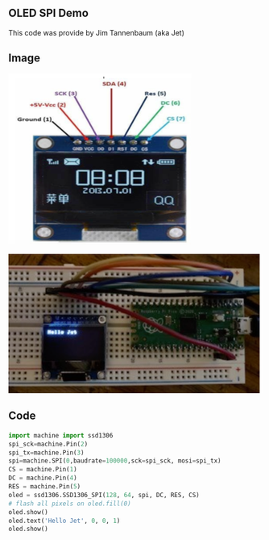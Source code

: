 ## OLED SPI Demo

This code was provide by Jim Tannenbaum (aka Jet)

## Image

![](img/oled-spi-connections.png)

![](img/oled-ssd1306-spi-connections.png)
## Code

```python
import machine import ssd1306
spi_sck=machine.Pin(2)
spi_tx=machine.Pin(3)
spi=machine.SPI(0,baudrate=100000,sck=spi_sck, mosi=spi_tx)
CS = machine.Pin(1)
DC = machine.Pin(4)
RES = machine.Pin(5)
oled = ssd1306.SSD1306_SPI(128, 64, spi, DC, RES, CS)
# flash all pixels on oled.fill(0)
oled.show()
oled.text('Hello Jet', 0, 0, 1)
oled.show()
```


